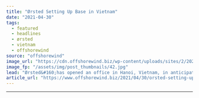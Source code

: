 ```yaml
---
title: "Ørsted Setting Up Base in Vietnam"
date: "2021-04-30"
tags: 
  - featured
  - headlines
  - ørsted
  - vietnam
  - offshorewind
source: "offshorewind"
image_url: "https://cdn.offshorewind.biz/wp-content/uploads/sites/2/2021/03/18153007/Orsted_illustration_2.jpg"
image_fp: "/assets/img/post_thumbnails/42.jpg"
lead: "Ørsted&#160;has opened an office in Hanoi, Vietnam, in anticipation of a booming offshore wind"
article_url: "https://www.offshorewind.biz/2021/04/30/orsted-setting-up-base-in-vietnam/"
---
```


---
